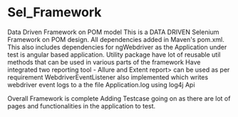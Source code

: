 # Sel_Framework
Data Driven Framework on POM model
This is a DATA DRIVEN Selenium Framework on POM design. All dependencies added in Maven's pom.xml.
This also includes dependencies for ngWebdriver as the Application under test is angular based application.
Utility package have lot of reusable util methods that can be used in various parts of the framework
Have integrated two reporting tool - Allure and Extent report> can be used as per requirement
WebdriverEventListener also implemented which writes webdriver event logs to a the file Application.log using log4j Api

Overall Framework is complete
Adding Testcase going on as there are lot of pages and functionalities in the application to test.
